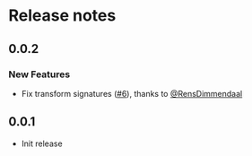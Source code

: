 # Release notes

<!-- do not remove -->

## 0.0.2

### New Features

- Fix transform signatures ([#6](https://github.com/AnswerDotAI/fasttransform/pull/6)), thanks to [@RensDimmendaal](https://github.com/RensDimmendaal)



## 0.0.1

- Init release

